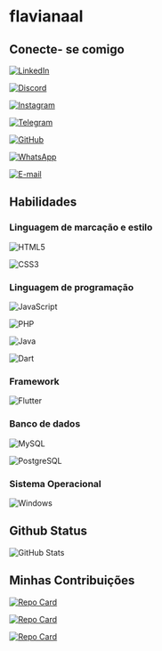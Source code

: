 
# flavianaal

## Conecte- se comigo

[![LinkedIn](https://img.shields.io/badge/LinkedIn-000?style=for-the-badge&logo=linkedin&logoColor=0E76A8)](https://www.linkedin.com/in/flaviana-andrade-863557176/)

[![Discord](https://img.shields.io/badge/Discord-000?style=for-the-badge&logo=discord)](https://https://discord.com/channels/@flavianaandrade/)


[![Instagram](https://img.shields.io/badge/Instagram-000?style=for-the-badge&logo=instagram)](https://www.instagram.com/flaviana.01/)

[![Telegram](https://img.shields.io/badge/Telegram-000?style=for-the-badge&logo=telegram&logoColor=2CA5E0)](https://t.me/flavianaandrade01)

[![GitHub](https://img.shields.io/badge/GitHbt-000?style=for-the-badge&logo=github&logoColor=white)](+https://github.com/flavianaal)

[![WhatsApp](https://img.shields.io/badge/WhatsApp-25D366?style=for-the-badge&logo=whatsapp&logoColor=white)](https://wa.me/DDI+DDD+55(88)981539220/)

[![E-mail](https://img.shields.io/badge/-Email-000?style=for-the-badge&logo=microsoft-outlook&logoColor=007BFF)](mailto:flavianaandradedelima@gmail.com)

## Habilidades

### Linguagem de marcação e estilo

![HTML5](https://img.shields.io/badge/HTML5-000?style=for-the-badge&logo=html5)

![CSS3](https://img.shields.io/badge/CSS3-000?style=for-the-badge&logo=css3&logoColor=264CE4)

### Linguagem de programação

![JavaScript](https://img.shields.io/badge/JavaScript-000?style=for-the-badge&logo=javascript)

![PHP](https://img.shields.io/badge/PHP-000?style=for-the-badge&logo=php&logoColor=777884)

![Java](https://img.shields.io/badge/Java-000?style=for-the-badge&logo=java)

![Dart](https://img.shields.io/badge/Dart-000?style=for-the-badge&logo=dart&logoColor=0175C2)

###  Framework 

![Flutter](https://img.shields.io/badge/Flutter-000?style=for-the-badge&logo=flutter&logoColor=02569B)

### Banco de dados 

![MySQL](https://img.shields.io/badge/MySQL-000?style=for-the-badge&logo=mysql&logoColor=005C84)

![PostgreSQL](https://img.shields.io/badge/PostgreSQL-000?style=for-the-badge&logo=postgresql)

### Sistema Operacional 

![Windows](https://img.shields.io/badge/Windows-000?style=for-the-badge&logo=windows&logoColor=2CA5E0)


## Github Status

![GitHub Stats](https://github-readme-stats.vercel.app/api?username=flavianaal&theme=transparent&bg_color=000&border_color=30A3DC&show_icons=true&icon_color=30A3DC&title_color=E94D5F&text_color=FFF)



## Minhas Contribuições

[![Repo Card](https://github-readme-stats.vercel.app/api/pin/?username=flavianaal&repo=dio-lab-open-source&bg_color=000&border_color=30A3DC&show_icons=true&icon_color=30A3DC&title_color=E94D5F&text_color=FFF)](https://github.com/flavianaal/dio-lab-open-source)

[![Repo Card](https://github-readme-stats.vercel.app/api/pin/?username=flavianaal&repo=desafioFlutter&bg_color=000&border_color=30A3DC&show_icons=true&icon_color=30A3DC&title_color=E94D5F&text_color=FFF)](https://github.com/flavianaal/desafioFlutter)

[![Repo Card](https://github-readme-stats.vercel.app/api/pin/?username=flavianaal&repo=Desafio&bg_color=000&border_color=30A3DC&show_icons=true&icon_color=30A3DC&title_color=E94D5F&text_color=FFF)](https://github.com/flavianaal/Desafio)




